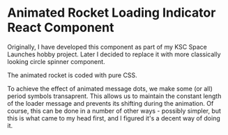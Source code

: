 # Animated Rocket Loading Indicator React Component

Originally, I have developed this component as part of my KSC Space Launches hobby project. Later I decided to replace it with more classically looking circle spinner component. 

The animated rocket is coded with pure CSS.

To achieve the effect of animated message dots, we make some (or all) period symbols transaprent. This allows us to maintain the constant length of the loader message and prevents its shifting during the animation. Of course, this can be done in a number of other ways - possibly simpler, but this is what came to my head first, and I figured it's a decent way of doing it. 